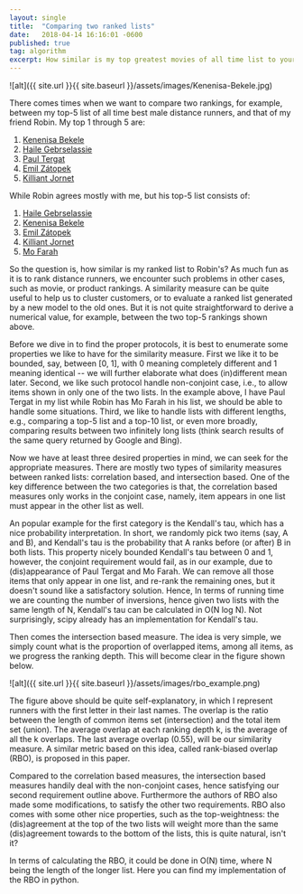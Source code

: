 ```yaml
---
layout: single
title:  "Comparing two ranked lists"
date:   2018-04-14 16:16:01 -0600
published: true
tag: algorithm
excerpt: How similar is my top greatest movies of all time list to yours?
---
```

![alt]({{ site.url }}{{ site.baseurl }}/assets/images/Kenenisa-Bekele.jpg)

There comes times when we want to compare two rankings, for example, between my top-5 list of all time best male distance runners, and that of my friend Robin. My top 1 through 5 are:

1. [Kenenisa Bekele](https://en.wikipedia.org/wiki/Kenenisa_Bekele)
2. [Haile Gebrselassie](https://en.wikipedia.org/wiki/Haile_Gebrselassie) 
3. [Paul Tergat](https://en.wikipedia.org/wiki/Paul_Tergat) 
4. [Emil Zátopek](https://en.wikipedia.org/wiki/Emil_Z%C3%A1topek)
5. [Killiant Jornet](https://en.wikipedia.org/wiki/K%C3%ADlian_Jornet_Burgada)

While Robin agrees mostly with me, but his top-5 list consists of:

1. [Haile Gebrselassie](https://en.wikipedia.org/wiki/Haile_Gebrselassie) 
2. [Kenenisa Bekele](https://en.wikipedia.org/wiki/Kenenisa_Bekele)
3. [Emil Zátopek](https://en.wikipedia.org/wiki/Emil_Z%C3%A1topek)
4. [Killiant Jornet](https://en.wikipedia.org/wiki/K%C3%ADlian_Jornet_Burgada)
5. [Mo Farah](https://en.wikipedia.org/wiki/Mo_Farah)

So the question is, how similar is my ranked list to Robin's? As much fun as it is to rank distance runners, we encounter such problems in other cases, such as movie, or product rankings. A similarity measure can be quite useful to help us to cluster customers, or to evaluate a ranked list generated by a new model to the old ones. But it is not quite straightforward to derive a numerical value, for example, between the two top-5 rankings shown above. 

Before we dive in to find the proper protocols, it is best to enumerate some properties we like to have for the similarity measure. First we like it to be bounded, say, between [0, 1], with 0 meaning completely different and 1 meaning identical -- we will further elaborate what does (in)different mean later. Second, we like such protocol handle non-conjoint case, i.e., to allow items shown in only one of the two lists. In the example above, I have Paul Tergat in my list while Robin has Mo Farah in his list, we should be able to handle some situations. Third, we like to handle lists with different lengths, e.g., comparing a top-5 list and a top-10 list, or even more broadly, comparing results between two infinitely long lists (think search results of the same query returned by Google and Bing). 

Now we have at least three desired properties in mind, we can seek for the appropriate measures. There are mostly two types of similarity measures between ranked lists: correlation based, and intersection based. One of the key difference between the two categories is that, the correlation based measures only works in the conjoint case, namely, item appears in one list must appear in the other list as well.

An popular example for the first category is the Kendall's tau, which has a nice probability interpretation. In short, we randomly pick two items (say, A and B), and Kendall's tau is the probability that A ranks before (or after) B in both lists. This property nicely bounded Kendall's tau between 0 and 1, however, the conjoint requirement would fail, as in our example, due to (dis)appearance of Paul Tergat and Mo Farah. We can remove all those items that only appear in one list, and re-rank the remaining ones, but it doesn't sound like a satisfactory solution. Hence,  In terms of running time we are counting the number of inversions, hence given two lists with the same length of N, Kendall's tau can be calculated in O(N log N). Not surprisingly, scipy already has an implementation for Kendall's tau. 

Then comes the intersection based measure. The idea is very simple, we simply count what is the proportion of overlapped items, among all items, as we progress the ranking depth. This will become clear in the figure shown below. 

![alt]({{ site.url }}{{ site.baseurl }}/assets/images/rbo_example.png)

The figure above should be quite self-explanatory, in which I represent runners with the first letter in their last names. The overlap is the ratio between the length of common items set (intersection) and the total item set (union). The average overlap at each ranking depth k, is the average of all the k overlaps. The last average overlap (0.55), will be our similarity measure. A similar metric based on this idea, called rank-biased overlap (RBO), is proposed in this paper. 

Compared to the correlation based measures, the intersection based measures handily deal with the non-conjoint cases, hence satisfying our second requirement outline above. Furthermore the authors of RBO also made some modifications, to satisfy the other two requirements. RBO also comes with some other nice properties, such as the top-weightness: the (dis)agreement at the top of the two lists will weight more than the same (dis)agreement towards to the bottom of the lists, this is quite natural, isn't it?

In terms of calculating the RBO, it could be done in O(N) time, where N being the length of the longer list. Here you can find my implementation of the RBO in python.